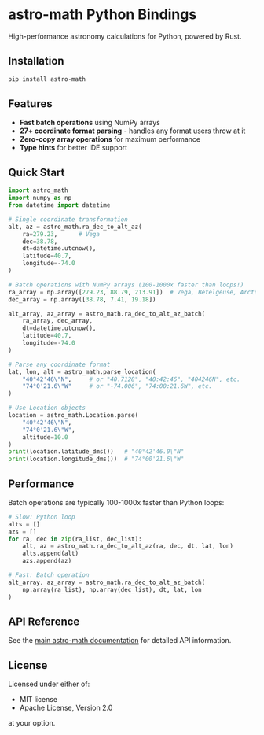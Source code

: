 # astro-math Python Bindings

High-performance astronomy calculations for Python, powered by Rust.

## Installation

```bash
pip install astro-math
```

## Features

- **Fast batch operations** using NumPy arrays
- **27+ coordinate format parsing** - handles any format users throw at it
- **Zero-copy array operations** for maximum performance
- **Type hints** for better IDE support

## Quick Start

```python
import astro_math
import numpy as np
from datetime import datetime

# Single coordinate transformation
alt, az = astro_math.ra_dec_to_alt_az(
    ra=279.23,      # Vega
    dec=38.78,
    dt=datetime.utcnow(),
    latitude=40.7,
    longitude=-74.0
)

# Batch operations with NumPy arrays (100-1000x faster than loops!)
ra_array = np.array([279.23, 88.79, 213.91])  # Vega, Betelgeuse, Arcturus
dec_array = np.array([38.78, 7.41, 19.18])

alt_array, az_array = astro_math.ra_dec_to_alt_az_batch(
    ra_array, dec_array,
    dt=datetime.utcnow(),
    latitude=40.7,
    longitude=-74.0
)

# Parse any coordinate format
lat, lon, alt = astro_math.parse_location(
    "40°42'46\"N",     # or "40.7128", "40:42:46", "404246N", etc.
    "74°0'21.6\"W"     # or "-74.006", "74:00:21.6W", etc.
)

# Use Location objects
location = astro_math.Location.parse(
    "40°42'46\"N",
    "74°0'21.6\"W",
    altitude=10.0
)
print(location.latitude_dms())   # "40°42'46.0\"N"
print(location.longitude_dms())  # "74°00'21.6\"W"
```

## Performance

Batch operations are typically 100-1000x faster than Python loops:

```python
# Slow: Python loop
alts = []
azs = []
for ra, dec in zip(ra_list, dec_list):
    alt, az = astro_math.ra_dec_to_alt_az(ra, dec, dt, lat, lon)
    alts.append(alt)
    azs.append(az)

# Fast: Batch operation
alt_array, az_array = astro_math.ra_dec_to_alt_az_batch(
    np.array(ra_list), np.array(dec_list), dt, lat, lon
)
```

## API Reference

See the [main astro-math documentation](https://github.com/gaker/astro-math) for detailed API information.

## License

Licensed under either of:
- MIT license
- Apache License, Version 2.0

at your option.